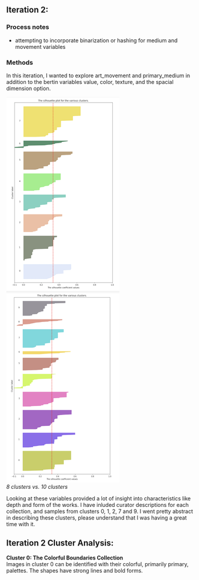 ## Iteration 2:

### Process notes
- attempting to incorporate binarization or hashing for medium and movement variables

### Methods
In this iteration, I wanted to explore art_movement and primary_medium in addition to the bertin variables value, color, texture, and the spacial dimension option.

![8 clusters was my scon choice](images/8clusters.png) ![10 clusters was my first choice](images/10clusters.png)  
_8 clusters vs. 10 clusters_  

Looking at these variables provided a lot of insight into characteristics like depth and form of the works. I have inluded curator descriptions for each collection, and samples from clusters 0, 1, 2, 7 and 9. I went pretty abstract in describing these clusters, please understand that I was having a great time with it.


## Iteration 2 Cluster Analysis:
**Cluster 0:  The Colorful Boundaries Collection**  
Images in cluster 0 can be identified with their colorful, primarily primary, palettes. The shapes have strong lines and bold forms.  

